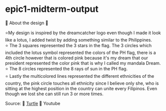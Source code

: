 # epic1-midterm-output

🌟 About the design 🌟

⭐My design is inspired by the dreamcatcher logo even though I made it look like a lotus, I added twist by adding something similar to the Philippines.<br /> 
⭐ The 3 squares represented the 3 stars in the flag. The 3 circles which included the lotus symbol represented the colors of the PH flag, there is a 4th circle however that is colored pink because it's my dream that our president represented the color pink that is why I called my mandala Dream. <br />
⭐ The 8 circles represented the 8 rays of sun in the PH flag. <br />
⭐ Lastly the multicolored lines represented the different ethnicities of the country, the pink circle touches all ethnicity since I believe only she, who is sitting at the highest position in the country can unite every Filipinos. Even though we lost she can still run 3 or more times.<br />

Source: 🐢 [Turtle](https://docs.python.org/3/library/turtle.html) 🐢 Youtube
